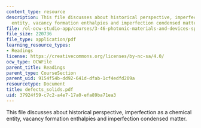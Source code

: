 ```yaml
---
content_type: resource
description: This file discusses about historical perspective, imperfection as a chemical
  entity, vacancy formation enthalpies and imperfection condensed matter.
file: /ol-ocw-studio-app/courses/3-46-photonic-materials-and-devices-spring-2006/37924f59c7c2a4e717a0efa89ba71ea3_defects_solids.pdf
file_size: 220736
file_type: application/pdf
learning_resource_types:
- Readings
license: https://creativecommons.org/licenses/by-nc-sa/4.0/
ocw_type: OCWFile
parent_title: Readings
parent_type: CourseSection
parent_uid: 9154f54b-dd92-641d-dfab-1cf4edfd209a
resourcetype: Document
title: defects_solids.pdf
uid: 37924f59-c7c2-a4e7-17a0-efa89ba71ea3
---
```

This file discusses about historical perspective, imperfection as a chemical entity, vacancy formation enthalpies and imperfection condensed matter.